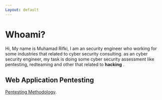 ```yaml
---
Layout: default
---
```


# Whoami?

Hi, My name is Muhamad Rifki, I am an security engineer who working for some industries that related to cyber security consulting. as an cyber security engineer, my task is doing some cyber security assessment like pentesting, redteaming and other that related to __hacking__ . 


## Web Application Pentesting
[Pentesting Methodology](./another-page.html).
